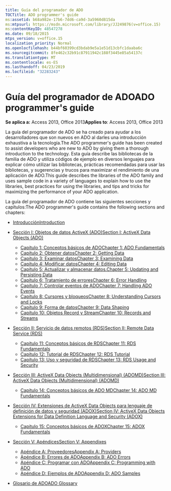 ```yaml
---
title: Guía del programador de ADO
TOCTitle: ADO programmer's guide
ms:assetid: b68a982e-17b6-7dd6-ca9d-3a5960d815da
ms:mtpsurl: https://msdn.microsoft.com/library/JJ249876(v=office.15)
ms:contentKeyID: 48547278
ms.date: 09/18/2015
mtps_version: v=office.15
localization_priority: Normal
ms.openlocfilehash: b44bf60399cd3bdab9e5a1e51d13cbfc1daaba6c
ms.sourcegitcommit: 8fe462c32b91c87911942c188f3445e85a54137c
ms.translationtype: MT
ms.contentlocale: es-ES
ms.lasthandoff: 04/23/2019
ms.locfileid: "32283243"
---
```

# <a name="ado-programmers-guide"></a><span data-ttu-id="b5c4c-102">Guía del programador de ADO</span><span class="sxs-lookup"><span data-stu-id="b5c4c-102">ADO programmer's guide</span></span>

<span data-ttu-id="b5c4c-103">**Se aplica a:** Access 2013, Office 2013</span><span class="sxs-lookup"><span data-stu-id="b5c4c-103">**Applies to**: Access 2013, Office 2013</span></span>

<span data-ttu-id="b5c4c-104">La guía del programador de ADO se ha creado para ayudar a los desarrolladores que son nuevos en ADO al darles una introducción exhaustiva a la tecnología.</span><span class="sxs-lookup"><span data-stu-id="b5c4c-104">The ADO programmer's guide has been created to assist developers who are new to ADO by giving them a thorough introduction to the technology.</span></span> <span data-ttu-id="b5c4c-105">Esta guía describe las bibliotecas de la familia de ADO y utiliza códigos de ejemplo en diversos lenguajes para explicar cómo utilizar las bibliotecas, prácticas recomendadas para usar las bibliotecas, y sugerencias y trucos para maximizar el rendimiento de una aplicación de ADO.</span><span class="sxs-lookup"><span data-stu-id="b5c4c-105">This guide describes the libraries of the ADO family and uses sample code in a variety of languages to explain how to use the libraries, best practices for using the libraries, and tips and tricks for maximizing the performance of your ADO application.</span></span>

<span data-ttu-id="b5c4c-106">La guía del programador de ADO contiene las siguientes secciones y capítulos:</span><span class="sxs-lookup"><span data-stu-id="b5c4c-106">The ADO programmer's guide contains the following sections and chapters:</span></span>

- [<span data-ttu-id="b5c4c-107">Introducción</span><span class="sxs-lookup"><span data-stu-id="b5c4c-107">Introduction</span></span>](introduction-to-ado-programming.md)
  
- [<span data-ttu-id="b5c4c-108">Sección I: Objetos de datos ActiveX (ADO)</span><span class="sxs-lookup"><span data-stu-id="b5c4c-108">Section I: ActiveX Data Objects (ADO)</span></span>](section-i-activex-data-objects.md)
    
    - [<span data-ttu-id="b5c4c-109">Capítulo 1: Conceptos básicos de ADO</span><span class="sxs-lookup"><span data-stu-id="b5c4c-109">Chapter 1: ADO Fundamentals</span></span>](chapter-1-ado-fundamentals.md)
    - [<span data-ttu-id="b5c4c-110">Capítulo 2: Obtener datos</span><span class="sxs-lookup"><span data-stu-id="b5c4c-110">Chapter 2: Getting Data</span></span>](chapter-2-getting-data.md)
    - [<span data-ttu-id="b5c4c-111">Capítulo 3: Examinar datos</span><span class="sxs-lookup"><span data-stu-id="b5c4c-111">Chapter 3: Examining Data</span></span>](chapter-3-examining-data.md)
    - [<span data-ttu-id="b5c4c-112">Capítulo 4: Modificar datos</span><span class="sxs-lookup"><span data-stu-id="b5c4c-112">Chapter 4: Editing Data</span></span>](chapter-4-editing-data.md)
    - [<span data-ttu-id="b5c4c-113">Capítulo 5: Actualizar y almacenar datos.</span><span class="sxs-lookup"><span data-stu-id="b5c4c-113">Chapter 5: Updating and Persisting Data</span></span>](chapter-5-updating-and-persisting-data.md)
    - [<span data-ttu-id="b5c4c-114">Capítulo 6: Tratamiento de errores</span><span class="sxs-lookup"><span data-stu-id="b5c4c-114">Chapter 6: Error Handling</span></span>](chapter-6-error-handling.md)
    - [<span data-ttu-id="b5c4c-115">Capítulo 7: Controlar eventos de ADO</span><span class="sxs-lookup"><span data-stu-id="b5c4c-115">Chapter 7: Handling ADO Events</span></span>](chapter-7-handling-ado-events.md)
    - [<span data-ttu-id="b5c4c-116">Capítulo 8: Cursores y bloqueos</span><span class="sxs-lookup"><span data-stu-id="b5c4c-116">Chapter 8: Understanding Cursors and Locks</span></span>](chapter-8-understanding-cursors-and-locks.md)
    - [<span data-ttu-id="b5c4c-117">Capítulo 9: Forma de datos</span><span class="sxs-lookup"><span data-stu-id="b5c4c-117">Chapter 9: Data Shaping</span></span>](chapter-9-data-shaping.md)
    - [<span data-ttu-id="b5c4c-118">Capítulo 10: Objetos Record y Stream</span><span class="sxs-lookup"><span data-stu-id="b5c4c-118">Chapter 10: Records and Streams</span></span>](chapter-10-records-and-streams.md)

- [<span data-ttu-id="b5c4c-119">Sección II: Servicio de datos remotos (RDS)</span><span class="sxs-lookup"><span data-stu-id="b5c4c-119">Section II: Remote Data Service (RDS)</span></span>](section-ii-remote-data-service.md)
    
    - [<span data-ttu-id="b5c4c-120">Capítulo 11: Conceptos básicos de RDS</span><span class="sxs-lookup"><span data-stu-id="b5c4c-120">Chapter 11: RDS Fundamentals</span></span>](chapter-11-rds-fundamentals.md)
    - [<span data-ttu-id="b5c4c-121">Capítulo 12: Tutorial de RDS</span><span class="sxs-lookup"><span data-stu-id="b5c4c-121">Chapter 12: RDS Tutorial</span></span>](chapter-12-rds-tutorial.md)
    - [<span data-ttu-id="b5c4c-122">Capítulo 13: Uso y seguridad de RDS</span><span class="sxs-lookup"><span data-stu-id="b5c4c-122">Chapter 13: RDS Usage and Security</span></span>](chapter-13-rds-usage-and-security.md)

- [<span data-ttu-id="b5c4c-123">Sección III: ActiveX Data Objects (Multidimensional) (ADOMD)</span><span class="sxs-lookup"><span data-stu-id="b5c4c-123">Section III: ActiveX Data Objects (Multidimensional) (ADOMD)</span></span>](section-iii-ado-multidimensional-ado-md.md)
    
    - [<span data-ttu-id="b5c4c-124">Capítulo 14: Conceptos básicos de ADO MD</span><span class="sxs-lookup"><span data-stu-id="b5c4c-124">Chapter 14: ADO MD Fundamentals</span></span>](chapter-14-ado-md-fundamentals.md)

- [<span data-ttu-id="b5c4c-125">Sección IV: Extensiones de ActiveX Data Objects para lenguaje de definición de datos y seguridad (ADOX)</span><span class="sxs-lookup"><span data-stu-id="b5c4c-125">Section IV: ActiveX Data Objects Extensions for Data Definition Language and Security (ADOX)</span></span>](section-iv-ado-extensions-for-data-definition-language-and-security-adox.md)
    
    - [<span data-ttu-id="b5c4c-126">Capítulo 15: Conceptos básicos de ADOX</span><span class="sxs-lookup"><span data-stu-id="b5c4c-126">Chapter 15: ADOX Fundamentals</span></span>](chapter-15-adox-fundamentals.md)

- [<span data-ttu-id="b5c4c-127">Sección V: Apéndices</span><span class="sxs-lookup"><span data-stu-id="b5c4c-127">Section V: Appendixes</span></span>](section-v-appendixes.md)
    
    - [<span data-ttu-id="b5c4c-128">Apéndice A: Proveedores</span><span class="sxs-lookup"><span data-stu-id="b5c4c-128">Appendix A: Providers</span></span>](appendix-a-providers.md)
    - [<span data-ttu-id="b5c4c-129">Apéndice B: Errores de ADO</span><span class="sxs-lookup"><span data-stu-id="b5c4c-129">Appendix B: ADO Errors</span></span>](appendix-b-ado-errors.md)
    - [<span data-ttu-id="b5c4c-130">Apéndice C: Programar con ADO</span><span class="sxs-lookup"><span data-stu-id="b5c4c-130">Appendix C: Programming with ADO</span></span>](appendix-c-programming-with-ado.md)
    - [<span data-ttu-id="b5c4c-131">Apéndice D: Ejemplos de ADO</span><span class="sxs-lookup"><span data-stu-id="b5c4c-131">Appendix D: ADO Samples</span></span>](appendix-d-ado-samples.md)

- [<span data-ttu-id="b5c4c-132">Glosario de ADO</span><span class="sxs-lookup"><span data-stu-id="b5c4c-132">ADO Glossary</span></span>](ado-glossary.md)

